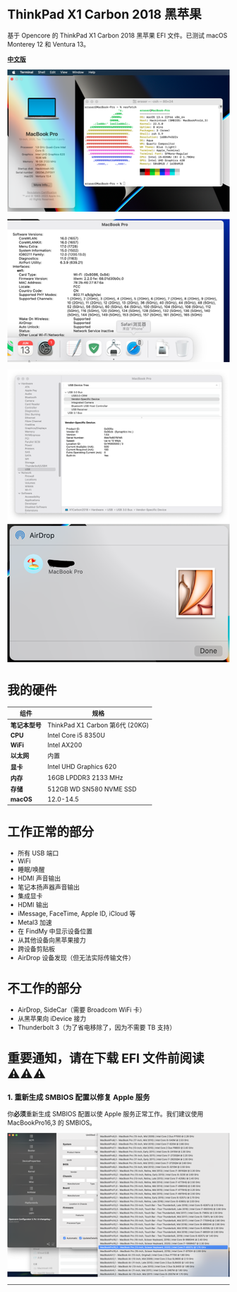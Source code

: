 
# ThinkPad X1 Carbon 2018 黑苹果

基于 Opencore 的 ThinkPad X1 Carbon 2018 黑苹果 EFI 文件。已测试 macOS Monterey 12 和 Ventura 13。

**[中文版](https://github.com/EraserCN/B450M-Hackintosh/blob/master/中文版.md)**

![截图 2024-06-13 23.00.44](assets/Screenshot%202024-06-13%20at%2023.00.44.png)

![截图 2024-06-13 23.01.54](assets/Screenshot%202024-06-13%20at%2023.01.54.png)

![截图 2024-06-13 23.02.38](assets/Screenshot%202024-06-13%20at%2023.02.38.png)
![截图 2024-06-13 23.06.13](assets/Screenshot%202024-06-13%20at%2023.06.13.png)

# 我的硬件

组件 | 规格
------------ | -------------
**笔记本型号** | ThinkPad X1 Carbon 第6代 (20KG)
**CPU** | Intel Core i5 8350U
**WiFi** | Intel AX200
**以太网** | 内置
**显卡** | Intel UHD Graphics 620
**内存** | 16GB LPDDR3 2133 MHz
**存储** | 512GB WD SN580 NVME SSD
**macOS** | 12.0-14.5

# 工作正常的部分

- 所有 USB 端口
- WiFi
- 睡眠/唤醒
- HDMI 声音输出
- 笔记本扬声器声音输出
- 集成显卡
- HDMI 输出
- iMessage, FaceTime, Apple ID, iCloud 等
- Metal3 加速
- 在 FindMy 中显示设备位置
- 从其他设备向黑苹果接力
- 跨设备剪贴板
- AirDrop 设备发现（但无法实际传输文件）

# 不工作的部分

- AirDrop, SideCar（需要 Broadcom WiFi 卡）
- 从黑苹果向 iDevice 接力
- Thunderbolt 3（为了省电移除了，因为不需要 TB 支持）

# 重要通知，请在下载 EFI 文件前阅读⚠️⚠️⚠️

### **1.** 重新生成 SMBIOS 配置以修复 Apple 服务

你**必须**重新生成 SMBIOS 配置以使 Apple 服务正常工作。我们建议使用 MacBookPro16,3 的 SMBIOS。

![截屏2024-06-13 下午11.12.32](assets/%E6%88%AA%E5%B1%8F2024-06-13%20%E4%B8%8B%E5%8D%8811.12.32.png)

---
